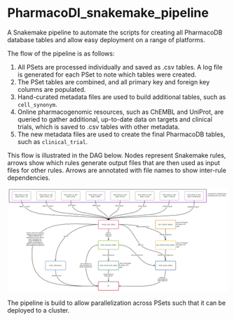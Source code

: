 # PharmacoDI_snakemake_pipeline
A Snakemake pipeline to automate the scripts for creating all PharmacoDB database tables and allow easy deployment on a range of platforms.

The flow of the pipeline is as follows:
1. All PSets are processed individually and saved as .csv tables. A log file is generated for each PSet to note which tables were created.
2. The PSet tables are combined, and all primary key and foreign key columns are populated.
3. Hand-curated metadata files are used to build additional tables, such as `cell_synonym`.
4. Online pharmacogenomic resources, such as ChEMBL and UniProt, are queried to gather additional, up-to-date data on targets and clinical trials, which is saved to .csv tables with other metadata. 
5. The new metadata files are used to create the final PharmacoDB tables, such as `clinical_trial`.

This flow is illustrated in the DAG below. Nodes represent Snakemake rules, arrows show which rules generate output files that are then used as input files for other rules.
Arrows are annotated with file names to show inter-rule dependencies.

![DAG of PharmacoDI Snakemake pipeline](pharmacodi_snakemake_dag_annotated.PNG)

The pipeline is build to allow parallelization across PSets such that it can be deployed to a cluster.
